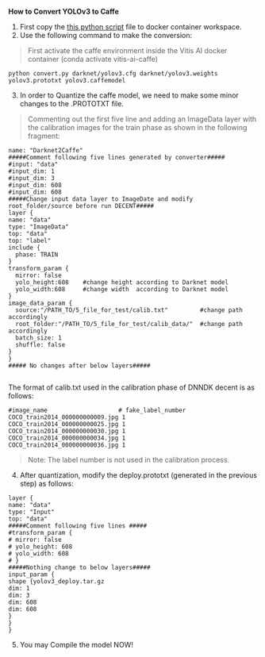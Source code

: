 
**How to Convert YOLOv3 to Caffe**

1. First copy the [this python script](https://github.com/aminmamandi/Xilinx_Vitis_AI/blob/main/Darknet_to_Caffe/convert.py) file to docker container workspace.
2. Use the following command to make the conversion:
> First activate the caffe environment inside the Vitis AI docker container (conda activate vitis-ai-caffe)
```
python convert.py darknet/yolov3.cfg darknet/yolov3.weights yolov3.prototxt yolov3.caffemodel
```
3. In order to Quantize the caffe model, we need to make some minor changes to the .PROTOTXT file. 
> Commenting out the first five line and adding an ImageData layer with the calibration images for the train phase as shown in the following fragment:

```
name: "Darknet2Caffe"
#####Comment following five lines generated by converter#####
#input: "data"
#input_dim: 1
#input_dim: 3
#input_dim: 608
#input_dim: 608
#####Change input data layer to ImageDate and modify root_folder/source before run DECENT#####
layer {
name: "data"
type: "ImageData"
top: "data"
top: "label"
include {
  phase: TRAIN
}
transform_param {
  mirror: false
  yolo_height:608    #change height according to Darknet model
  yolo_width:608     #change width  according to Darknet model
}
image_data_param {
  source:"/PATH_TO/5_file_for_test/calib.txt"         #change path accordingly
  root_folder:"/PATH_TO/5_file_for_test/calib_data/"  #change path accordingly
  batch_size: 1
  shuffle: false
}
}
##### No changes after below layers#####


```

The format of calib.txt used in the calibration phase of DNNDK decent is as follows:

```
#image_name                    # fake_label_number
COCO_train2014_000000000009.jpg 1
COCO_train2014_000000000025.jpg 1
COCO_train2014_000000000030.jpg 1
COCO_train2014_000000000034.jpg 1
COCO_train2014_000000000036.jpg 1
```
> Note: The label number is not used in the calibration process.

4. After quantization, modify the deploy.prototxt (generated in the previous step) as follows:

```
layer {
name: "data"
type: "Input"
top: "data"
#####Comment following five lines #####
#transform_param {
# mirror: false
# yolo_height: 608
# yolo_width: 608
# }
#####Nothing change to below layers#####
input_param {
shape {yolov3_deploy.tar.gz
dim: 1
dim: 3
dim: 608
dim: 608
}
}
}

```

5. You may Compile the model NOW!
